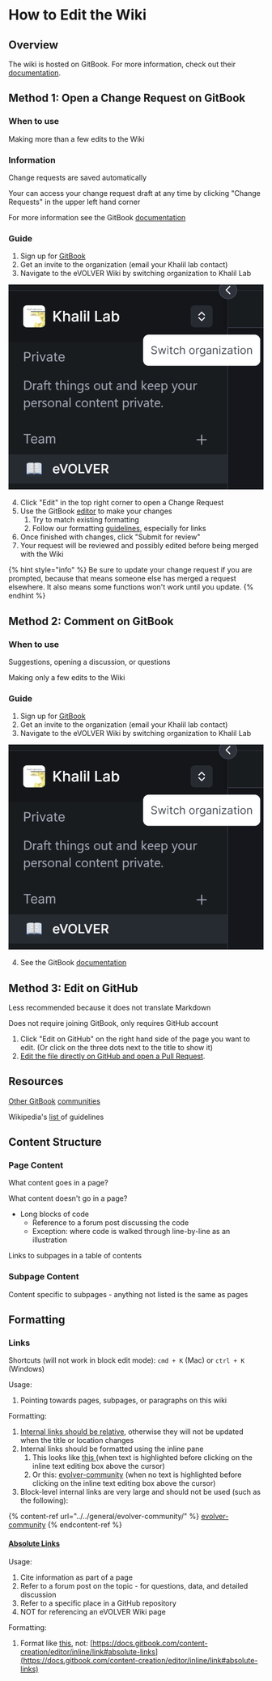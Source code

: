 # How to Edit the Wiki

## Overview

The wiki is hosted on GitBook. For more information, check out their [documentation](https://docs.gitbook.com/).

## Method 1: Open a Change Request on GitBook

### When to use

Making more than a few edits to the Wiki

### Information

Change requests are saved automatically

Your can access your change request draft at any time by clicking "Change Requests" in the upper left hand corner

For more information see the GitBook [documentation](https://docs.gitbook.com/collaboration/collaboration/change-requests)

### Guide

1. Sign up for [GitBook](https://app.gitbook.com/)
2. Get an invite to the organization (email your Khalil lab contact)
3. Navigate to the eVOLVER Wiki by switching organization to Khalil Lab

![](<../../.gitbook/assets/image (8).png>)

4. Click "Edit" in the top right corner to open a Change Request
5. Use the GitBook [editor](https://docs.gitbook.com/content-creation/editor) to make your changes
   1. Try to match existing formatting
   2. Follow our formatting [guidelines](how-to-edit-the-wiki.md#content-structure), especially for links
6. Once finished with changes, click "Submit for review"
7. Your request will be reviewed and possibly edited before being merged with the Wiki

{% hint style="info" %}
Be sure to update your change request if you are prompted, because that means someone else has merged a request elsewhere. It also means some functions won't work until you update.
{% endhint %}

## Method 2: Comment on GitBook

### When to use

Suggestions, opening a discussion, or questions

Making only a few edits to the Wiki

### Guide

1. Sign up for [GitBook](https://app.gitbook.com/)
2. Get an invite to the organization (email your Khalil lab contact)
3. Navigate to the eVOLVER Wiki by switching organization to Khalil Lab

![](<../../.gitbook/assets/image (8).png>)

4. &#x20;See the GitBook [documentation](https://docs.gitbook.com/collaboration/comments-discussion)

## Method 3: Edit on GitHub&#x20;

Less recommended because it does not translate Markdown

Does not require joining GitBook, only requires GitHub account

1. Click "Edit on GitHub" on the right hand side of the page you want to edit. (Or click on the three dots next to the title to show it)
2. [Edit the file directly on GitHub and open a Pull Request](https://docs.github.com/en/repositories/working-with-files/managing-files/editing-files).

## Resources

[Other ](https://www.gitbook.com/explore)[GitBook](https://docs.airbyte.com/contributing-to-airbyte/) [communities](https://docs.rocket.chat/)

Wikipedia's [list ](https://en.wikipedia.org/wiki/Wikipedia:List\_of\_guidelines#Content\_guide)of guidelines

## Content Structure

### Page Content

What content goes in a page?

What content doesn't go in a page?

* Long blocks of code
  * Reference to a forum post discussing the code
  * Exception: where code is walked through line-by-line as an illustration

Links to subpages in a table of contents

### Subpage Content

Content specific to subpages - anything not listed is the same as pages

## Formatting

### Links

Shortcuts (will not work in block edit mode):  `cmd + K` (Mac) or `ctrl + K` (Windows)

Usage:

1. Pointing towards pages, subpages, or paragraphs on this wiki

Formatting:

1. [Internal links should be relative](https://docs.gitbook.com/content-creation/editor/inline/link), otherwise they will not be updated when the title or location changes
2. Internal links should be formatted using the inline pane
   1. This looks like [this ](../../general/evolver-community/)(when text is highlighted before clicking on the inline text editing box above the cursor)
   2. Or this: [evolver-community](../../general/evolver-community/ "mention") (when no text is highlighted before clicking on the inline text editing box above the cursor)
3. Block-level internal links are very large and should not be used (such as the following):

{% content-ref url="../../general/evolver-community/" %}
[evolver-community](../../general/evolver-community/)
{% endcontent-ref %}

#### [Absolute Links](https://docs.gitbook.com/content-creation/editor/inline/link#absolute-links)

Usage:

1. Cite information as part of a page
2. Refer to a forum post on the topic - for questions, data, and detailed discussion
3. Refer to a specific place in a GitHub repository
4. NOT for referencing an eVOLVER Wiki page

Formatting:

1. Format like [this](https://docs.gitbook.com/content-creation/editor/inline/link#absolute-links), not: [https://docs.gitbook.com/content-creation/editor/inline/link#absolute-links](https://docs.gitbook.com/content-creation/editor/inline/link#absolute-links)
